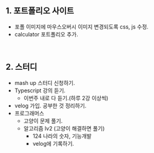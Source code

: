 ## 1. 포트폴리오 사이트
- 포폴 이미지에 마우스오버시 이미지 변경되도록 css, js 수정.
- calculator 포트폴리오 추가.

<br/>

## 2. 스터디
- mash up 스터디 신청하기.
- Typescript 강의 듣기.
  - 이번주 내로 다 듣기.(하루 2강 이상씩)
- velog 가입. 공부한 것 정리하기.
- 프로그래머스
  - 고양이 문제 풀기.
  - 알고리즘 lv2 (고양이 해결하면 풀기)
    - 124 나라의 숫자, 기능개발
    - velog에 기록하기.
